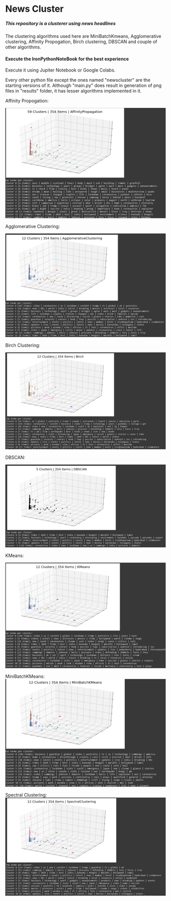 # News Cluster

##### This repository is a clusterer using news headlines

The clustering algorithms used here are MiniBatchKmeans, Agglomerative clustering, Affinity Propogation, Birch clustering, DBSCAN and couple of other algorithms.


#### Execute the IronPythonNoteBook for the best experience

Execute it using Jupiter Notebook or Google Colabs.

Every other python file except the ones named "newscluster" are the starting versions of it. Although "main.py" does result in generation of png files in "results" folder, it has lesser algorithms implemented in it.

Affinity Propogation:

![Affinity Propogation](./data/Aff.PNG)


Agglomerative Clustering:

![Agglomerative Clustering](./data/Agg.PNG)


Birch Clustering:

![Birch Clustering](./data/Birch.PNG)


DBSCAN:

![DBSCAN](./data/DBSCAN.PNG)


KMeans:

![KMeans](./data/KMeans.PNG)


MiniBatchKMeans:
![MiniBatchKMeans](./data/MiniKm.PNG)

Spectral Clustering:
![Spectral Clustering](./data/Spec.PNG)